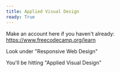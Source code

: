 ```yaml
---
title: Applied Visual Design
ready: True
---
```


Make an account here if you haven't already: https://www.freecodecamp.org/learn

Look under "Responsive Web Design"

You'll be hitting "Applied Visual Design"
